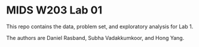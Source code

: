 # MIDS W203 Lab 01

This repo contains the data, problem set, and exploratory analysis for Lab 1.

The authors are Daniel Rasband, Subha Vadakkumkoor, and Hong Yang.
